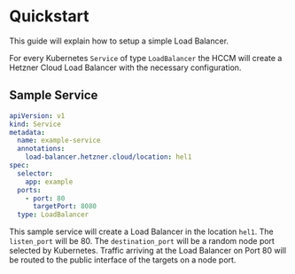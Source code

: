 # Quickstart

This guide will explain how to setup a simple Load Balancer.

For every Kubernetes `Service` of type `LoadBalancer` the HCCM will create a Hetzner Cloud Load Balancer with the necessary configuration.

## Sample Service

```yaml
apiVersion: v1
kind: Service
metadata:
  name: example-service
  annotations:
    load-balancer.hetzner.cloud/location: hel1
spec:
  selector:
    app: example
  ports:
    - port: 80
      targetPort: 8080
  type: LoadBalancer
```

This sample service will create a Load Balancer in the location `hel1`. The `listen_port` will be 80. The `destination_port` will be a random node port selected by Kubernetes. Traffic arriving at the Load Balancer on Port 80 will be routed to the public interface of the targets on a node port.
